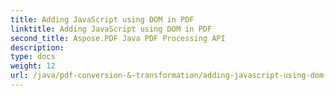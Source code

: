 ```yaml
---
title: Adding JavaScript using DOM in PDF
linktitle: Adding JavaScript using DOM in PDF
second_title: Aspose.PDF Java PDF Processing API
description: 
type: docs
weight: 12
url: /java/pdf-conversion-&-transformation/adding-javascript-using-dom-in-pdf/
---
```

